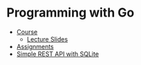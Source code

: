 # Programming with Go

- [Course](https://www.coursera.org/specializations/google-golang)
  - [Lecture Slides](https://drive.google.com/drive/folders/1d_u3rKlq-QqM-6c6-ciQh8xru0r-X1XX?usp=sharing)
- [Assignments](./assignments)
- [Simple REST API with SQLite](./books)
